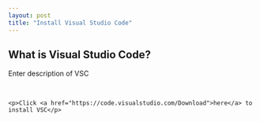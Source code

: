 ```yaml
---
layout: post
title: "Install Visual Studio Code"
---
```

<html>
  <body>
    <h2>What is Visual Studio Code?</h2>
    <p>Enter description of VSC</p>
    <br />
    
    <p>Click <a href="https://code.visualstudio.com/Download">here</a> to install VSC</p>
   

  
